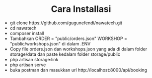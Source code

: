 <h1 align="center">Cara Installasi</h1>
<ul>
    <li>git clone https://github.com/gugunefendi/nawatech.git</li>
    <li>cd nawatech</li>
    <li>composer install</li>
    <li>Tambahkan ORDER = "public/orders.json" WORKSHOP = "public/workshops.json" di dalam .ENV</li>
    <li>Copy file orders.json dan workshops.json yang ada di dalam folder storage/data dan paste kedalam folder storage/public</li>
    <li>php artisan storage:link</li>
    <li>php artisan serve</li>
    <li>buka postman dan masukkan url http://localhost:8000/api/booking</li>
</ul>
